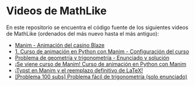 # Videos de MathLike

En este repositorio se encuentra el código fuente de los siguientes videos de MathLike (ordenados del más nuevo hasta el más antiguo):

* [Manim - Animación del casino Blaze](https://youtu.be/LCuKvRxheHI)
* [1. Curso de animación en Python con Manim - Configuración del curso](https://youtu.be/37hhLFn4FKI)
* [Problema de geometría y trigonometría - Enunciado y solución](https://youtu.be/nuQ-k5nHxOo)
* [¡Se viene curso de Manim! Curso de animación en Python con Manim](https://youtu.be/11aAYyae55E)
* [¡Typst en Manim y el reemplazo definitivo de LaTeX!](https://youtube.com/shorts/OHTCyHWw-ws?feature=share)
* [[Problema 100 subs] Problema fácil de trigonometría (solo enunciado)](https://www.youtube.com/watch?v=fXnkTQC6qSw)
